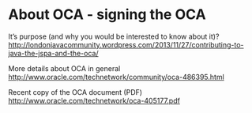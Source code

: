 # About OCA - signing the OCA

It’s purpose (and why you would be interested to know about it)?
http://londonjavacommunity.wordpress.com/2013/11/27/contributing-to-java-the-jspa-and-the-oca/

More details about OCA in general
http://www.oracle.com/technetwork/community/oca-486395.html

Recent copy of the OCA document (PDF)
http://www.oracle.com/technetwork/oca-405177.pdf

